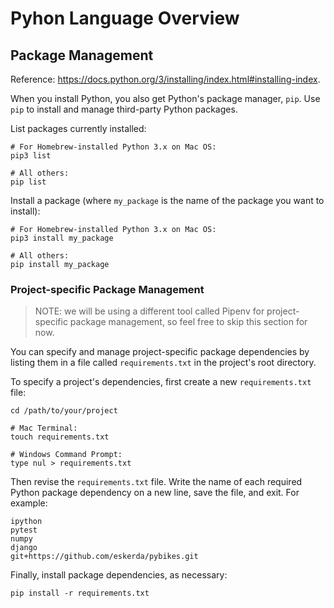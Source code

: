 # Pyhon Language Overview

## Package Management

Reference: https://docs.python.org/3/installing/index.html#installing-index.

When you install Python, you also get Python's package manager, `pip`. Use `pip` to install and manage third-party Python packages.

List packages currently installed:

```shell
# For Homebrew-installed Python 3.x on Mac OS:
pip3 list

# All others:
pip list
```

Install a package (where `my_package` is the name of the package you want to install):

```shell
# For Homebrew-installed Python 3.x on Mac OS:
pip3 install my_package

# All others:
pip install my_package
```

### Project-specific Package Management

> NOTE: we will be using a different tool called Pipenv for project-specific package management, so feel free to skip this section for now.

You can specify and manage project-specific package dependencies by listing them in a file called `requirements.txt` in the project's root directory.

To specify a project's dependencies, first create a new `requirements.txt` file:

```shell
cd /path/to/your/project

# Mac Terminal:
touch requirements.txt

# Windows Command Prompt:
type nul > requirements.txt
```

Then revise the `requirements.txt` file. Write the name of each required Python package dependency on a new line, save the file, and exit. For example:

    ipython
    pytest
    numpy
    django
    git+https://github.com/eskerda/pybikes.git

Finally, install package dependencies, as necessary:

```shell
pip install -r requirements.txt
```
